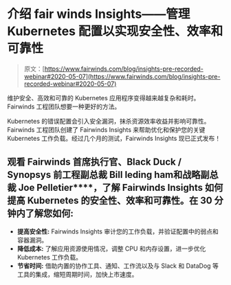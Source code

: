 # 介绍 fair winds Insights——管理 Kubernetes 配置以实现安全性、效率和可靠性

> 原文：[https://www.fairwinds.com/blog/insights-pre-recorded-webinar#2020-05-07](https://www.fairwinds.com/blog/insights-pre-recorded-webinar#2020-05-07)

 维护安全、高效和可靠的 Kubernetes 应用程序变得越来越复杂和耗时。Fairwinds 工程团队想要一种更好的方法。

Kubernetes 的错误配置会引入安全漏洞，抹杀资源效率收益并影响可靠性。Fairwinds 工程团队创建了 Fairwinds Insights 来帮助优化和保护您的关键 Kubernetes 工作负载。经过几个月的测试，Fairwinds Insights 现已正式发布！

## 观看 Fairwinds 首席执行官、Black Duck / Synopsys 前工程副总裁 Bill leding ham**和战略副总裁 Joe Pelletier****，了解 Fairwinds Insights 如何提高 Kubernetes 的安全性、效率和可靠性。在 30 分钟内了解您如何:**

*   **提高安全性:** Fairwinds Insights 审计您的工作负载，并验证配置中的弱点和容器漏洞。
*   **降低成本:** 了解应用资源使用情况，调整 CPU 和内存设置，进一步优化 Kubernetes 工作负载。
*   **节省时间:** 借助内置的协作工具、通知、工作流以及与 Slack 和 DataDog 等工具的集成，缩短周期时间，加快上市速度。
